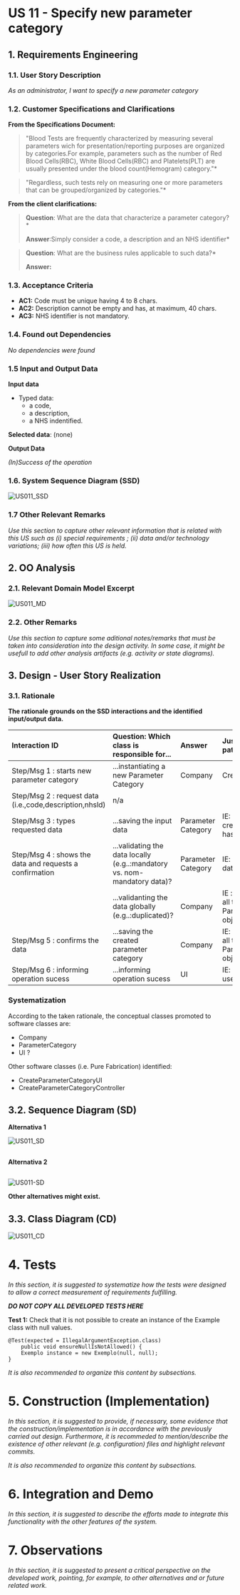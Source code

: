 # US 11 - Specify new parameter category

## 1. Requirements Engineering

### 1.1. User Story Description

*As an administrator, I want to specify a new parameter category*

### 1.2. Customer Specifications and Clarifications 

**From the Specifications Document:**

>"Blood Tests are frequently characterized by measuring several parameters wich for presentation/reporting purposes are organized by categories.For example, parameters such as the number of Red Blood Cells(RBC), White Blood Cells(RBC) and Platelets(PLT) are usually presented under the blood count(Hemogram) category."*

>"Regardless, such tests rely on measuring one or more parameters that can be grouped/organized by categories."*

**From the client clarifications:**

>**Question**: What are the data that characterize a parameter category?*
>
>**Answer**:Simply consider a code, a description and an NHS identifier*


>**Question**: What are the business rules applicable to such data?*
>
>**Answer:**

### 1.3. Acceptance Criteria

* **AC1:** Code must be unique having 4 to 8 chars.
* **AC2:** Description cannot be empty and has, at maximum, 40 chars.
* **AC3:** NHS identifier is not mandatory.

### 1.4. Found out Dependencies

*No dependencies were found*

### 1.5 Input and Output Data

**Input data**

* Typed data:
    * a code,
    * a description,
    * a NHS indentified.
    
**Selected data**: (none) 

**Output Data**

*(In)Success of the operation*

### 1.6. System Sequence Diagram (SSD)

![US011_SSD](US011_SSD.svg)


### 1.7 Other Relevant Remarks

*Use this section to capture other relevant information that is related with this US such as (i) special requirements ; (ii) data and/or technology variations; (iii) how often this US is held.* 


## 2. OO Analysis

### 2.1. Relevant Domain Model Excerpt

![US011_MD](US011_MD.svg)

### 2.2. Other Remarks

*Use this section to capture some aditional notes/remarks that must be taken into consideration into the design activity. In some case, it might be usefull to add other analysis artifacts (e.g. activity or state diagrams).* 



## 3. Design - User Story Realization 

### 3.1. Rationale

**The rationale grounds on the SSD interactions and the identified input/output data.**

| Interaction ID | Question: Which class is responsible for... | Answer  | Justification (with patterns)  |
|:-------------  |:--------------------- |:------------|:---------------------------- |
| Step/Msg 1 : starts new parameter category		 |	...instantiating a new Parameter Category		 |  Company           |      Creator: R1/2                        |
| Step/Msg 2 : request data (i.e.,code,description,nhsld) 		 | n/a							 |             |                              |
| Step/Msg 3 : types requested data  		 |		...saving the input data					 | Parameter Category            |      IE: The object created in step 1 has its own data                        |
| Step/Msg 4 : shows the data and requests a confirmation  		 |	...validating the data locally (e.g..:mandatory vs. nom-mandatory data)?						 |   Parameter Category          |    IE: knows its own data                          |
|  	 |	...validanting the data globally (e.g..:duplicated)?		 |  Company           |      IE : adopts/records all the ParameterCategory objects                       |
| Step/Msg 5 : confirms the data		 | ...saving the created parameter category							 |  Company           |  IE: adopts/records all the ParameterCategory objects                            |
| Step/Msg 6 : informing operation sucess	 | 	...informing operation sucess			 |  UI	         |    IE: responible for user interaction                           |              

### Systematization ##

According to the taken rationale, the conceptual classes promoted to software classes are: 

 * Company
 * ParameterCategory
 * UI ?

Other software classes (i.e. Pure Fabrication) identified: 
 * CreateParameterCategoryUI
 * CreateParameterCategoryController

## 3.2. Sequence Diagram (SD)

**Alternativa 1**

![US011_SD](US011_SD.svg)

##

**Alternativa 2**

##

![US011-SD](US011_V2_SD.svg)

**Other alternatives might exist.**

## 3.3. Class Diagram (CD)

![US011_CD](US011_CD.svg)

# 4. Tests 
*In this section, it is suggested to systematize how the tests were designed to allow a correct measurement of requirements fulfilling.* 

**_DO NOT COPY ALL DEVELOPED TESTS HERE_**

**Test 1:** Check that it is not possible to create an instance of the Example class with null values. 

	@Test(expected = IllegalArgumentException.class)
		public void ensureNullIsNotAllowed() {
		Exemplo instance = new Exemplo(null, null);
	}

*It is also recommended to organize this content by subsections.* 

# 5. Construction (Implementation)

*In this section, it is suggested to provide, if necessary, some evidence that the construction/implementation is in accordance with the previously carried out design. Furthermore, it is recommeded to mention/describe the existence of other relevant (e.g. configuration) files and highlight relevant commits.*

*It is also recommended to organize this content by subsections.* 

# 6. Integration and Demo 

*In this section, it is suggested to describe the efforts made to integrate this functionality with the other features of the system.*


# 7. Observations

*In this section, it is suggested to present a critical perspective on the developed work, pointing, for example, to other alternatives and or future related work.*





